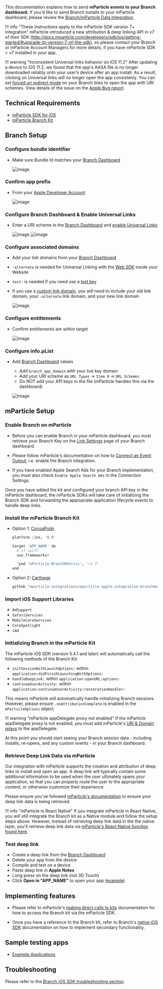This documentation explains how to send **mParticle events to your Branch dashboard**. If you'd like to send Branch installs to your mParticle dashboard, please review the [Branch/mParticle Data Integration](/integrations/mparticle).

!!! info "These instructions apply to the mParticle SDK version 7+ integration"
    mParticle introduced a new attribution & deep linking API in v7 of their SDK (http://docs.mparticle.com/developers/sdk/ios/getting-started/#upgrade-to-version-7-of-the-sdk), so please contact your Branch or mParticle Account Managers for more details, if you have mParticle SDK < v7 installed in your app.

!!! warning "Inconsistent Universal links behavior on iOS 11.2"
    After updating a device to iOS 11.2, we found that the app's AASA file is no longer downloaded reliably onto your user’s device after an app install. As a result, clicking on Universal links will no longer open the app consistenly. You can set [forced uri redirect mode](/links/integrate/#forced-redirections) on your Branch links to open the app with URI schemes. View details of the issue on the [Apple Bug report](http://www.openradar.me/radar?id=4999496467480576).

## Technical Requirements

- [mParticle SDK for iOS](https://docs.mparticle.com/developers/sdk/ios/getting-started/)
- [mParticle Branch Kit](https://github.com/mparticle-integrations/mparticle-apple-integration-branchmetrics)

## Branch Setup

### Configure bundle identifier

- Make sure Bundle Id matches your [Branch Dashboard](https://dashboard.branch.io/settings/link)

    ![image](/_assets/img/pages/apps/ios-bundle-id.png)

### Confirm app prefix

- From your [Apple Developer Account](https://developer.apple.com/account/ios/identifier/bundle)

    ![image](/_assets/img/pages/apps/ios-team-id.png)

### Configure Branch Dashboard & Enable Universal Links

- Enter a URI scheme in the [Branch Dashboard](https://dashboard.branch.io/settings/link) and [enable Universal Links](/deep-linking/universal-links/#enable-universal-links-on-the-branch-dashboard)

    ![image](/_assets/img/pages/dashboard/ios.png)
    ![image](/_assets/img/pages/dashboard/link-domain.png)

### Configure associated domains

- Add your link domains from your [Branch Dashboard](https://dashboard.branch.io/settings/link)
- `-alternate` is needed for Universal Linking with the [Web SDK](/web/integrate/) inside your Website
- `test-` is needed if you need use a [test key](#use-test-key)
- If you use a [custom link domain](/dashboard/integrate/#change-link-domain), you will need to include your old link domain, your `-alternate` link domain, and your new link domain

    ![image](/_assets/img/pages/apps/ios-entitlements.png)

### Configure entitlements

- Confirm entitlements are within target

  ![image](/_assets/img/pages/apps/ios-package.png)

### Configure info.pList

- Add [Branch Dashboard](https://dashboard.branch.io/account-settings/app) values

    - Add `branch_app_domain` with your live key domain
    - Add your URI scheme as `URL Types` -> `Item 0` -> `URL Schemes`
    - Do NOT add your API keys to the file (mParticle handles this via the dashboard)

    ![image](/_assets/img/pages/apps/ios-plist.png)

## mParticle Setup

### Enable Branch on mParticle

- Before you can enable Branch in your mParticle dashboard, you must retrieve your Branch Key on the [Link Settings](https://dashboard.branch.io/settings/link) page of your Branch dashboard.

- Please follow mParticle's documentation on how to [Connect an Event Output](https://docs.mparticle.com/guides/getting-started/connect-an-event-output/); i.e. enable the Branch integration.

- If you have enabled Apple Search Ads for your Branch implementation, you must also check `Enable Apple Search Ads` in the Connection Settings.

Once you have added the kit and configured your branch API key in the mParticle dashboard, the mParticle SDKs will take care of initializing the Branch SDK and forwarding the appropriate application lifecycle events to handle deep links.

### Install the mParticle Branch Kit

- Option 1: [CocoaPods](https://cocoapods.org/)

    ```sh hl_lines="7"
    platform :ios, '8.0'

    target 'APP_NAME' do
      # if swift
      use_frameworks!

      ‘pod 'mParticle-BranchMetrics', '~> 7'
    end
    ```

- Option 2: [Carthage](https://github.com/Carthage/Carthage)

    ```sh
    github "mparticle-integrations/mparticle-apple-integration-branchmetrics"
    ```

### Import iOS Support Libraries

- `AdSupport`
- `SafariServices`
- `MobileCoreServices`
- `CoreSpotlight`
- `iAd`

### Initializing Branch in the mParticle Kit

The mParticle iOS SDK (version 5.4.1 and later) will automatically call the following methods of the Branch Kit:

- `initSessionWithLaunchOptions:` within `application:didFinishLaunchingWithOptions:`
- `handleDeepLink:` within `application:openURL:options:`
- `continueUserActivity:` within `application:continueUserActivity:restorationHandler:`

This means mParticle will automatically handle initializing Branch sessions. However, please ensure `.onAttributionComplete` is enabled in the `mParticleOptions` object.

!!! warning "mParticle appDelegate proxy not enabled"
    If the mParticle appDelegate proxy is not enabled, you must add mParticle's [URI & Domain relays](https://docs.mparticle.com/developers/sdk/ios/getting-started/#uiapplication-delegate-proxy) to the appDelegate.

At this point you should start seeing your Branch session data - including installs, re-opens, and any custom events - in your Branch dashboard.

### Retrieve Deep Link Data via mParticle

Our integration with mParticle supports the creation and attribution of deep links to install and open an app. A deep link will typically contain some additional information to be used when the user ultimately opens your application, so that you can properly route the user to the appropriate content, or otherwise customize their experience.

Please ensure you've followed [mParticle's documentation](http://docs.mparticle.com/developers/sdk/ios/kits#deep-linking) to ensure your deep link data is being retrieved.

!!! info "mParticle in React Native"
    If you integrate mParticle in React Native, you will still integrate the Branch kit as a Native module and follow the setup steps above.  However, instead of retrieving deep link data in the the native layer, you'll retrieve deep link data via [mParticle's React Native function found here](https://github.com/mParticle/react-native-mparticle/blob/master/README.md#attribution).

### Test deep link

- Create a deep link from the [Branch Dashboard](https://dashboard.branch.io/marketing)
- Delete your app from the device
- Compile and test on a device
- Paste deep link in <notranslate>**Apple Notes**</notranslate>
- Long press on the deep link (not 3D Touch)
- Click <notranslate>**Open in "APP_NAME"**</notranslate> to open your app ([example](/_assets/img/pages/apps/ios-notes.png))

## Implementing features

- Please refer to mParticle's [making direct calls to kits]( https://docs.mparticle.com/developers/sdk/ios/kits/#making-direct-calls-to-kits) documentation for how to access the Branch kit via the mParticle SDK.

- Once you have a reference to the Branch kit, refer to Branch's [native iOS SDK](/apps/ios/#implement-features) documentation on how to implement secondary functionality.

## Sample testing apps

- [Example Applications](https://github.com/mparticle-integrations/mparticle-apple-integration-branchmetrics/tree/master/Examples)

## Troubleshooting

Please refer to the [Branch iOS SDK troubleshooting section](/apps/ios/#troubleshoot-issues).
